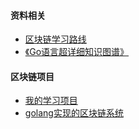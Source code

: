 #### 资料相关
* [区块链学习路线](http://bbs.itheima.com/thread-398217-1-1.html)
* [《Go语言超详细知识图谱》](http://bbs.itheima.com/forum.php?mod=viewthread&tid=403416?tjlb)


#### 区块链项目
* [我的学习项目](区块链与比特币/src)
* [golang实现的区块链系统](golang实现的区块链系统)
